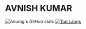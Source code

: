 # AVNISH KUMAR
![Anurag's GitHub stats](https://github-readme-stats.vercel.app/api?username=11avnishkumar&show_icons=true&theme=radical)
[![Top Langs](https://github-readme-stats.vercel.app/api/top-langs/?username=11avnishkumar&layout=compact)](https://github.com/11avnishkumar/github-readme-stats)
